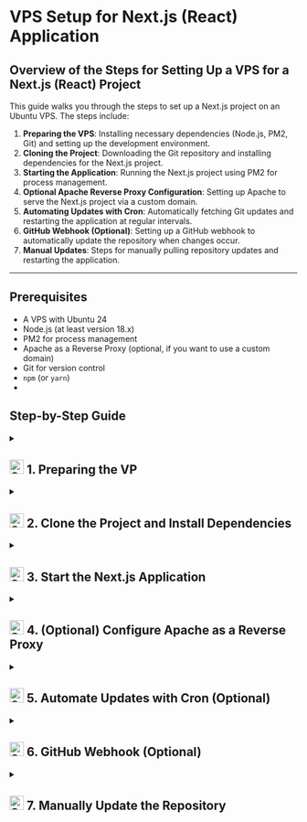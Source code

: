 # VPS Setup for Next.js (React) Application

## Overview of the Steps for Setting Up a VPS for a Next.js (React) Project

This guide walks you through the steps to set up a Next.js project on an Ubuntu VPS. The steps include:

1. **Preparing the VPS**: Installing necessary dependencies (Node.js, PM2, Git) and setting up the development environment.
2. **Cloning the Project**: Downloading the Git repository and installing dependencies for the Next.js project.
3. **Starting the Application**: Running the Next.js project using PM2 for process management.
4. **Optional Apache Reverse Proxy Configuration**: Setting up Apache to serve the Next.js project via a custom domain.
5. **Automating Updates with Cron**: Automatically fetching Git updates and restarting the application at regular intervals.
6. **GitHub Webhook (Optional)**: Setting up a GitHub webhook to automatically update the repository when changes occur.
7. **Manual Updates**: Steps for manually pulling repository updates and restarting the application.

---

## Prerequisites

- A VPS with Ubuntu 24
- Node.js (at least version 18.x)
- PM2 for process management
- Apache as a Reverse Proxy (optional, if you want to use a custom domain)
- Git for version control
- `npm` (or `yarn`)
- 
## Step-by-Step Guide

<details>
  <summary><h2><img src="https://raw.githubusercontent.com/Tarikul-Islam-Anik/Animated-Fluent-Emojis/master/Emojis/Smilies/Smiling%20Cat%20with%20Heart-Eyes.png" alt="Smiling Cat with Heart-Eyes" width="25" height="25" /> 1. Preparing the VP</summary>

  - **Update and Install Dependencies:**
  
    ```bash
    sudo apt update && sudo apt upgrade -y
    sudo apt install git curl build-essential
    ```

  - **Install Node.js:**
  
    To install Node.js (the best way is using `nvm`):
  
    ```bash
    curl -fsSL https://deb.nodesource.com/setup_18.x | sudo -E bash -
    sudo apt install -y nodejs
    ```

  - **Install PM2:**
  
    ```bash
    sudo npm install -g pm2
    ```

  - **Install Git:**
  
    ```bash
    sudo apt install git
    ```

</details>



<details>
  <summary><h2><img src="https://raw.githubusercontent.com/Tarikul-Islam-Anik/Animated-Fluent-Emojis/master/Emojis/Smilies/Smiling%20Cat%20with%20Heart-Eyes.png" alt="Smiling Cat with Heart-Eyes" width="25" height="25" />  2. Clone the Project and Install Dependencies</h2></summary>
  
- **Clone the Git Repository:**
  ```bash
  git clone https://github.com/yourusername/yourrepo.git /var/www/NextJS-Portify
  ```

- **Navigate to the project directory:**
  ```bash
  cd /var/www/NextJS-Portify
  ```

- **Install the dependencies:**
  ```bash
  npm install
  ```
</details>

<details>
  <summary><h2><img src="https://raw.githubusercontent.com/Tarikul-Islam-Anik/Animated-Fluent-Emojis/master/Emojis/Smilies/Smiling%20Cat%20with%20Heart-Eyes.png" alt="Smiling Cat with Heart-Eyes" width="25" height="25" /> 3. Start the Next.js Application
</h2></summary>

- **Start with PM2:**
  ```bash
  pm2 start npm --name "nextjs-app" -- run dev
  ```

- **Save PM2 processes (so they restart after a reboot):**
  ```bash
  pm2 save
  ```

</details>

<details>
  <summary><h2><img src="https://raw.githubusercontent.com/Tarikul-Islam-Anik/Animated-Fluent-Emojis/master/Emojis/Smilies/Smiling%20Cat%20with%20Heart-Eyes.png" alt="Smiling Cat with Heart-Eyes" width="25" height="25" /> 4. (Optional) Configure Apache as a Reverse Proxy</h2></summary>

- **Install Apache:**

  ```bash
  sudo apt install apache2
  ```

- **Enable Apache Modules:**

  ```bash
  sudo a2enmod proxy
  sudo a2enmod proxy_http
  sudo a2enmod ssl
  ```

- **Create an Apache site configuration:**

  ```bash
  sudo nano /etc/apache2/sites-available/000-default.conf
  ```

  Example configuration:

  ```apache
  <VirtualHost *:80>
      ServerName www.yourdomain.com
      DocumentRoot /var/www/NextJS-Portify

      ProxyPass / http://localhost:3001/
      ProxyPassReverse / http://localhost:3001/

      RewriteEngine On
      RewriteCond %{SERVER_NAME} =www.yourdomain.com
      RewriteRule ^ https://%{SERVER_NAME}%{REQUEST_URI} [END,NE,R=permanent]
  </VirtualHost>

  <VirtualHost *:443>
      ServerName www.yourdomain.com
      DocumentRoot /var/www/NextJS-Portify

      ProxyPass / http://localhost:3001/
      ProxyPassReverse / http://localhost:3001/

      SSLEngine on
      SSLCertificateFile /path/to/certificate.crt
      SSLCertificateKeyFile /path/to/private.key
  </VirtualHost>
  ```

  ```bash
  sudo nano /etc/apache2/sites-available/000-default-le-ssl.conf
  ```

  Example configuration:

  ```apache
  <IfModule mod_ssl.c>
  <VirtualHost *:443>
    # Replace with your actual domain
    # ServerName and ServerAlias
    ServerName yourdomain.com
    ServerAlias www.yourdomain.com

    # Replace with your Next.js app's directory
    # DocumentRoot
    DocumentRoot /var/www/NextJS-Portify

    # Use the correct paths for your SSL certificate and private key
    # SSL configuration
    SSLEngine on
    SSLCertificateFile /etc/letsencrypt/live/yourdomain.com/fullchain.pem  # Certificate path
    SSLCertificateKeyFile /etc/letsencrypt/live/yourdomain.com/privkey.pem  # Private key path
    Include /etc/letsencrypt/options-ssl-apache.conf  # SSL config from Let's Encrypt

    # Proxy requests to your Next.js app running on port 3001
    # Reverse Proxy
    ProxyPass / http://127.0.0.1:3001/
    ProxyPassReverse / http://127.0.0.1:3001/

    # Logs for errors and access
    # Error and access logs
    ErrorLog ${APACHE_LOG_DIR}/error.log
    CustomLog ${APACHE_LOG_DIR}/access.log combined
</VirtualHost>
</IfModule>
  ```


- **Enable the site and restart Apache:**

  ```bash
  sudo a2ensite yourdomain.com.conf
  sudo systemctl restart apache2
  ```

</details>


<details>
  <summary><h2><img src="https://raw.githubusercontent.com/Tarikul-Islam-Anik/Animated-Fluent-Emojis/master/Emojis/Smilies/Smiling%20Cat%20with%20Heart-Eyes.png" alt="Smiling Cat with Heart-Eyes" width="25" height="25" /> 5. Automate Updates with Cron (Optional)</h2></summary>

To ensure that the Git repository is automatically updated, you can set up a cron job to run `git pull` every 10 minutes:

```bash
crontab -e
```

Add the following line to update every 10 minutes:

```bash
*/10 * * * * cd /var/www/NextJS-Portify && git pull origin main && pm2 restart nextjs-app
```

</details>


<details>
  <summary><h2><img src="https://raw.githubusercontent.com/Tarikul-Islam-Anik/Animated-Fluent-Emojis/master/Emojis/Smilies/Smiling%20Cat%20with%20Heart-Eyes.png" alt="Smiling Cat with Heart-Eyes" width="25" height="25" /> 6. GitHub Webhook (Optional)</h2></summary>


If you'd like to use GitHub webhooks to automatically update the repository, you need to set up an Express server to listen for `POST` requests.

- Create a `webhook-server.js` file with the following content:

  ```javascript
  const express = require('express');
  const exec = require('child_process').exec;

  const app = express();
  app.use(express.json());

  app.post('/deploy', (req, res) => {
      exec('cd /var/www/NextJS-Portify && git pull origin main && pm2 restart nextjs-app', (err, stdout, stderr) => {
          if (err) {
              res.status(500).send('Error: ' + err);
              return;
          }
          res.send('Deploy successful');
      });
  });

  app.listen(8080, () => {
      console.log('Webhook server running on http://localhost:8080');
  });
  ```

- Start the webhook server:

  ```bash
  node webhook-server.js
  ```

- **Allow the port in the firewall (if enabled):**

  ```bash
  sudo ufw allow 8080
  ```

- **Configure the webhook in GitHub:**

  - Add the URL of your webhook server (`http://your-server-ip:8080/deploy`) in the Webhook settings on GitHub.
</details>


<details>
  <summary><h2><img src="https://raw.githubusercontent.com/Tarikul-Islam-Anik/Animated-Fluent-Emojis/master/Emojis/Smilies/Smiling%20Cat%20with%20Heart-Eyes.png" alt="Smiling Cat with Heart-Eyes" width="25" height="25" /> 7. Manually Update the Repository</h2></summary>

If you want to manually update the repository, follow these steps:

1. **Navigate to the project directory:**

   ```bash
   cd /var/www/NextJS-Portify
   ```

2. **Run `git pull` to fetch the latest changes:**

   ```bash
   git pull origin main
   ```

3. **Install dependencies if needed:**

   ```bash
   npm install
   ```

4. **Restart the application:**

   ```bash
   pm2 restart nextjs-app
   ```
</details>
